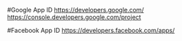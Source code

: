 
#Google App ID
https://developers.google.com/
https://console.developers.google.com/project


#Facebook App ID
https://developers.facebook.com/apps/
